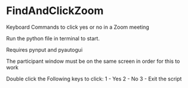 # FindAndClickZoom
Keyboard Commands to click yes or no in a Zoom meeting
 
Run the python file in terminal to start.

Requires pynput and pyautogui

The participant window must be on the same screen in order for this to work

Double click the Following keys to click:
1 - Yes
2 - No
3 - Exit the script
